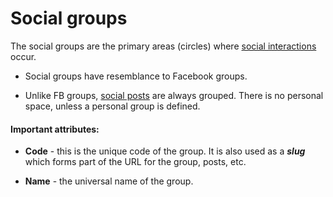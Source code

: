 # Social groups

The social groups are the primary areas (circles) where [social interactions](index.md) occur.

- Social groups have resemblance to Facebook groups.

- Unlike FB groups, [social posts](social-posts.md) are always grouped. There is no personal space, unless a personal group is defined.

#### Important attributes:

- **Code** - this is the unique code of the group. It is also used as a ***slug*** which forms part of the URL for the group, posts, etc.

- **Name** - the universal name of the group.
